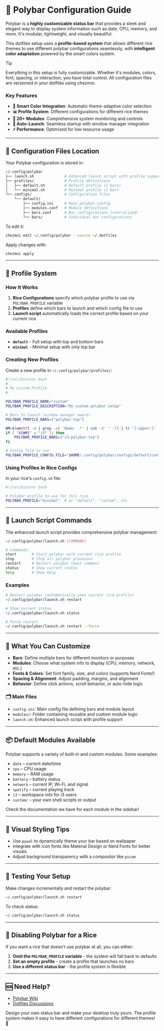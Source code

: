 # 🎨 Polybar Configuration Guide

Polybar is a **highly customizable status bar** that provides a sleek and elegant way to display system information such as date, CPU, memory, and more. It's modular, lightweight, and visually beautiful.

This dotfiles setup uses a **profile-based system** that allows different rice themes to use different polybar configurations seamlessly, with **intelligent color adaptation** powered by the smart colors system.

> [!TIP]
> Everything in this setup is fully customizable. Whether it's modules, colors, font, spacing, or interaction, you have total control. All configuration files are versioned in your dotfiles using chezmoi.

### Key Features

- **🎨 Smart Color Integration**: Automatic theme-adaptive color selection
- **📊 Profile System**: Different configurations for different rice themes
- **🔧 20+ Modules**: Comprehensive system monitoring and controls
- **🚀 Auto-Launch**: Seamless startup with window manager integration
- **⚡ Performance**: Optimized for low resource usage

---

## 📁 Configuration Files Location

Your Polybar configuration is stored in:

```sh
~/.config/polybar
├── launch.sh              # Enhanced launch script with profile support
├── profiles/              # Profile definitions
│   ├── default.sh         # Default profile (2 bars)
│   └── minimal.sh         # Minimal profile (1 bar)
└── configs/               # Configuration files
    └── default/
        ├── config.ini     # Main polybar config
        ├── modules.conf   # Module definitions
        ├── bars.conf      # Bar configurations (centralized)
        └── bars/          # Individual bar configurations
```

To edit it:

```sh
chezmoi edit ~/.config/polybar --source ~/.dotfiles
```

Apply changes with:

```sh
chezmoi apply
```

---

## 🎯 Profile System

### How It Works

1. **Rice Configurations** specify which polybar profile to use via `POLYBAR_PROFILE` variable
2. **Profiles** define which bars to launch and which config file to use
3. **Launch script** automatically loads the correct profile based on your current rice

### Available Profiles

- **`default`** - Full setup with top and bottom bars
- **`minimal`** - Minimal setup with only top bar

### Creating New Profiles

Create a new profile in `~/.config/polybar/profiles/`:

```bash
#!/usr/bin/env bash
#
# My Custom Profile
#

POLYBAR_PROFILE_NAME="custom"
POLYBAR_PROFILE_DESCRIPTION="My custom polybar setup"

# Bars to launch (window manager aware)
POLYBAR_PROFILE_BARS=("polybar-top")

WM=$(wmctrl -m | grep -oE 'Name: .*' | cut -d' ' -f2 | tr '[:upper:]' '[:lower:]' 2>/dev/null || echo "unknown")
if [ "${WM}" = "i3" ]; then
    POLYBAR_PROFILE_BARS=("i3-polybar-top")
fi

# Config file to use
POLYBAR_PROFILE_CONFIG_FILE="$HOME/.config/polybar/configs/default/config.ini"
```

### Using Profiles in Rice Configs

In your rice's `config.sh` file:

```bash
#!/usr/bin/env bash

# Polybar profile to use for this rice
POLYBAR_PROFILE="minimal"  # or "default", "custom", etc.
```

---

## 🚀 Launch Script Commands

The enhanced launch script provides comprehensive polybar management:

```sh
~/.config/polybar/launch.sh [COMMAND]

# Commands:
start       # Start polybar with current rice profile
stop        # Stop all polybar processes
restart     # Restart polybar (most common)
status      # Show current status
help        # Show help
```

### Examples

```sh
# Restart polybar (automatically uses current rice profile)
~/.config/polybar/launch.sh restart

# Show current status
~/.config/polybar/launch.sh status

# Force restart
~/.config/polybar/launch.sh restart --force
```

---

## 🔧 What You Can Customize

- **Bars**: Define multiple bars for different monitors or purposes
- **Modules**: Choose what system info to display (CPU, memory, network, etc.)
- **Fonts & Colors**: Set font family, size, and colors (supports Nerd Fonts!)
- **Spacing & Alignment**: Adjust padding, margins, and alignment
- **Behavior**: Define click actions, scroll behavior, or auto-hide logic

### 🗂️ Main Files

- `config.ini`: Main config file defining bars and module layout
- `modules/`: Folder containing reusable and custom module logic
- `launch.sh`: Enhanced launch script with profile support

---

## 📦 Default Modules Available

Polybar supports a variety of built-in and custom modules. Some examples:

- `date` – current date/time
- `cpu` – CPU usage
- `memory` – RAM usage
- `battery` – battery status
- `network` – current IP, Wi-Fi, and signal
- `spotify` – current playing track
- `i3` – workspace info for i3 users
- `custom/` – your own shell scripts or output

Check the documentation we have for each module in the sidebar!

---

## 🎨 Visual Styling Tips

- Use `pywal` to dynamically theme your bar based on wallpaper
- Integrate with icon fonts like Material Design or Nerd Fonts for better visuals
- Adjust background transparency with a compositor like `picom`

---

## 🧪 Testing Your Setup

Make changes incrementally and restart the polybar:

```sh
~/.config/polybar/launch.sh restart
```

To check status:

```sh
~/.config/polybar/launch.sh status
```

---

## 🚫 Disabling Polybar for a Rice

If you want a rice that doesn't use polybar at all, you can either:

1. **Omit the `POLYBAR_PROFILE` variable** - the system will fall back to defaults
2. **Set an empty profile** - create a profile that launches no bars
3. **Use a different status bar** - the profile system is flexible

---

## 🆘 Need Help?

- [Polybar Wiki](https://github.com/polybar/polybar/wiki)
- [Dotfiles Discussions](https://github.com/ulises-jeremias/dotfiles/discussions)

Design your own status bar and make your desktop truly yours. The profile system makes it easy to have different configurations for different themes! 🚀

